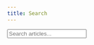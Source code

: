 ```yaml
---
title: Search
---
```


<div id="search" data-baseurl="{{ site.baseurl }}">
  <input type="text" id="search-input" placeholder="Search articles...">
</div>

<script src="{{ site.baseurl }}/assets/js/search.js"></script>